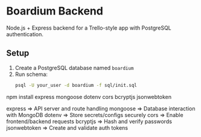 # Boardium Backend

Node.js + Express backend for a Trello-style app with PostgreSQL authentication.

## Setup

1. Create a PostgreSQL database named `boardium`
2. Run schema:
   ```bash
   psql -U your_user -d boardium -f sql/init.sql


npm install express mongoose dotenv cors bcryptjs jsonwebtoken

express => API server and route handling
mongoose =>	Database interaction with MongoDB
dotenv =>	Store secrets/configs securely
cors =>	Enable frontend/backend requests
bcryptjs =>	Hash and verify passwords
jsonwebtoken =>	Create and validate auth tokens




